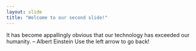 ```yaml
---
layout: slide
title: "Welcome to our second slide!"
---
```

It has become appallingly obvious that our technology has exceeded our humanity. – Albert Einstein
Use the left arrow to go back!
